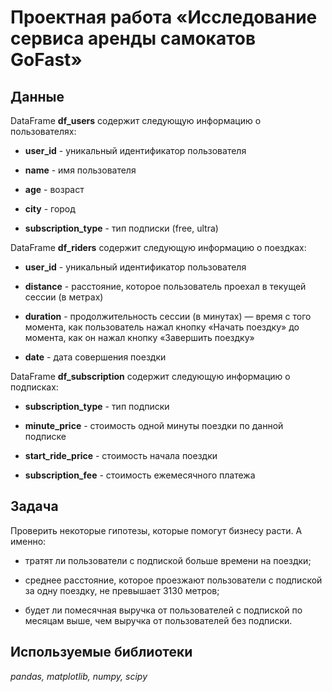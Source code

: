 # Проектная работа «Исcледование сервиса аренды самокатов GoFast»



## Данные

DataFrame **df_users** содержит следующую информацию о пользователях: 

* **user_id** - уникальный идентификатор пользователя

* **name** - имя пользователя

* **age** - возраст

* **city** - город

* **subscription_type**	- тип подписки (free, ultra)

DataFrame **df_riders** содержит следующую информацию о поездках:

* **user_id** -	уникальный идентификатор пользователя

* **distance** - расстояние, которое пользователь проехал в текущей сессии (в метрах)

* **duration** - продолжительность сессии (в минутах) — время с того момента, как пользователь нажал кнопку «Начать поездку» до момента, как он нажал кнопку «Завершить поездку»

* **date** - дата совершения поездки

DataFrame **df_subscription** содержит следующую информацию о подписках:

* **subscription_type** - тип подписки

* **minute_price** - стоимость одной минуты поездки по данной подписке

* **start_ride_price** - стоимость начала поездки

* **subscription_fee** - стоимость ежемесячного платежа


## Задача

Проверить некоторые гипотезы, которые помогут бизнесу расти. А именно:

* тратят ли пользователи с подпиской больше времени на поездки;
  
* среднее расстояние, которое проезжают пользователи с подпиской за одну поездку, не превышает 3130 метров;


* будет ли помесячная выручка от пользователей с подпиской по месяцам выше, чем выручка от пользователей без подписки.

## Используемые библиотеки

*pandas, matplotlib, numpy, scipy*
